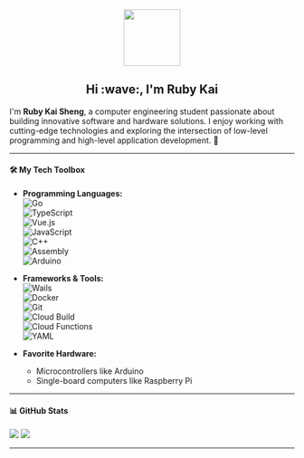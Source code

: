<div id="header" align="center">
  <img src=https://media.giphy.com/media/du3J3cXyzhj75IOgvA/giphy.gif width="100"/>
</div>
<h2 align="center">Hi :wave:, I'm Ruby Kai</h2>

I'm **Ruby Kai Sheng**, a computer engineering student passionate about building innovative software and hardware solutions. I enjoy working with cutting-edge technologies and exploring the intersection of low-level programming and high-level application development. 🚀

---

#### 🛠️ **My Tech Toolbox**  
- **Programming Languages:**  
  ![Go](https://img.shields.io/badge/Go-00ADD8?style=flat-square&logo=go&logoColor=white)  
  ![TypeScript](https://img.shields.io/badge/TypeScript-007ACC?style=flat-square&logo=typescript&logoColor=white)  
  ![Vue.js](https://img.shields.io/badge/Vue.js-4FC08D?style=flat-square&logo=vue.js&logoColor=white)  
  ![JavaScript](https://img.shields.io/badge/JavaScript-F7DF1E?style=flat-square&logo=javascript&logoColor=black)  
  ![C++](https://img.shields.io/badge/C++-00599C?style=flat-square&logo=cplusplus&logoColor=white)  
  ![Assembly](https://img.shields.io/badge/Assembly-6E4C13?style=flat-square&logo=chip&logoColor=white)  
  ![Arduino](https://img.shields.io/badge/Arduino-00979D?style=flat-square&logo=arduino&logoColor=white)

- **Frameworks & Tools:**  
  ![Wails](https://img.shields.io/badge/Wails-4C80D5?style=flat-square&logo=wails&logoColor=white)  
  ![Docker](https://img.shields.io/badge/Docker-2496ED?style=flat-square&logo=docker&logoColor=white)  
  ![Git](https://img.shields.io/badge/Git-F05032?style=flat-square&logo=git&logoColor=white)  
  ![Cloud Build](https://img.shields.io/badge/Cloud%20Build-4285F4?style=flat-square&logo=googlecloud&logoColor=white)  
  ![Cloud Functions](https://img.shields.io/badge/Cloud%20Functions-FF6F00?style=flat-square&logo=googlecloud&logoColor=white)  
  ![YAML](https://img.shields.io/badge/YAML-000000?style=flat-square&logo=yaml&logoColor=white)

- **Favorite Hardware:**  
  - Microcontrollers like Arduino  
  - Single-board computers like Raspberry Pi  

---
#### 📊 **GitHub Stats**  
![](https://github-readme-stats.vercel.app/api/top-langs/?username=Kaisheng328)
![](https://github-readme-stats.vercel.app/api?username=Kaisheng328&show_icons=true&count_private=true&line_height=40)

---

